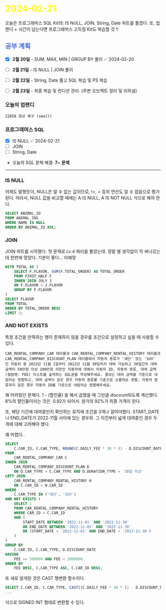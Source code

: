 # <span style="color:yellow">2024-02-21</span>

오늘은 프로그래머스 SQL Kit의: IS NULL, JOIN, String, Date 파트를 풀겠다.
또, 업랜디 + 시간이 남는다면 프로그래머스 고득점 Kit도 복습할 것 !!

## <span style="color:royalblue">공부 계획</span>
- [x] **2월 20일** - SUM, MAX, MIN | GROUP BY 풀이 ✅ 2024-02-20
- [ ] **2월 21일** - IS NULL | JOIN 풀이
- [ ] **2월 22일** - String, Date 풀고 SQL 복습 및 PS 복습
- [ ] **2월 23일** - 최종 복습 및 컨디션 관리. (주변 오브젝트 정리 및 리허설)



### 오늘의 업랜디
```
22858 원상 복구 (small)
```


### 프로그래머스 SQL

- [x] IS NULL ✅ 2024-02-21
- [ ] JOIN
- [ ] String, Date

- 오늘의 SQL 문제 해결: **7~ 문제**



- - -

### IS NULL
어제도 말했듯이, NULL은 알 수 없는 값이므로, !=, = 등의 연산도 알 수 없음으로 평가된다.
따라서, NULL 값을 비교할 때에는 A IS NULL, A IS NOT NULL 식으로 해야 한다.

```sql
SELECT ANIMAL_ID
FROM ANIMAL_INS
WHERE NAME IS NULL
ORDER BY ANIMAL_ID ASC;
```


### JOIN
JOIN 파트를 시작했다. 첫 문제로 Lv.4 짜리를 풀었는데. 정말 별 생각없이 막 써나갔는데 한번에 맞았다. 기분이 좋다... 이왜맞

```sql
WITH TOTAL AS (
    SELECT F.FLAVOR, SUM(F.TOTAL_ORDER) AS TOTAL_ORDER
    FROM FIRST_HALF F
    INNER JOIN JULY J
    ON F.FLAVOR = J.FLAVOR
    GROUP BY F.FLAVOR
)
SELECT FLAVOR
FROM TOTAL
ORDER BY TOTAL_ORDER DESC
LIMIT 3;
```


### AND NOT EXISTS
특정 조건을 만족하는 행이 존재하지 않을 경우를 조건으로 설정하고 싶을 때 사용할 수 있다.

```
CAR_RENTAL_COMPANY_CAR 테이블과 CAR_RENTAL_COMPANY_RENTAL_HISTORY 테이블과 CAR_RENTAL_COMPANY_DISCOUNT_PLAN 테이블에서 자동차 종류가 '세단' 또는 'SUV' 인 자동차 중 2022년 11월 1일부터 2022년 11월 30일까지 대여 가능하고 30일간의 대여 금액이 50만원 이상 200만원 미만인 자동차에 대해서 자동차 ID, 자동차 종류, 대여 금액(컬럼명: FEE) 리스트를 출력하는 SQL문을 작성해주세요. 결과는 대여 금액을 기준으로 내림차순 정렬하고, 대여 금액이 같은 경우 자동차 종류를 기준으로 오름차순 정렬, 자동차 종류까지 같은 경우 자동차 ID를 기준으로 내림차순 정렬해주세요.
```

꽤 어려웠던 문제다. 1 - (할인율) 을 해서 곱했을 때 그만큼 discount되도록 계산했다.
8%의 할인율이라는 것은. 0.92가 되어서. 원가의 92%가 최종 가격이 된다.

또, 해당 기간에 대여중인지 확인하는 로직에 조건을 3개나 걸어야했다.
START_DATE나 END_DATE가 2022-11월 사이에 있는 경우와.
그 이전부터 넓게 대여중인 경우 두개에 대해 고려해야 했다.

꽤 어렵다..

```sql
SELECT
    C.CAR_ID, C.CAR_TYPE, ROUND(C.DAILY_FEE * 30 * (1 - D.DISCOUNT_RATE / 100.0)) AS FEE
FROM
    CAR_RENTAL_COMPANY_CAR C
INNER JOIN
    CAR_RENTAL_COMPANY_DISCOUNT_PLAN D
    ON D.CAR_TYPE = C.CAR_TYPE AND D.DURATION_TYPE = '30일 이상'
LEFT JOIN
    CAR_RENTAL_COMPANY_RENTAL_HISTORY H
    ON C.CAR_ID = H.CAR_ID
WHERE
    C.CAR_TYPE IN ('세단', 'SUV')
AND NOT EXISTS (
    SELECT 1
    FROM CAR_RENTAL_COMPANY_RENTAL_HISTORY
    WHERE CAR_ID = C.CAR_ID
    AND (
        START_DATE BETWEEN '2022-11-01' AND '2022-11-30'
        OR END_DATE BETWEEN '2022-11-01' AND '2022-11-30'
        OR (START_DATE < '2022-11-01' AND END_DATE > '2022-11-30')
    )
)
GROUP BY
    C.CAR_ID, C.CAR_TYPE, D.DISCOUNT_RATE
HAVING
    FEE >= 500000 AND FEE < 2000000
ORDER BY
    FEE DESC, C.CAR_TYPE ASC, C.CAR_ID DESC;

```

또 새로 알게된 것은 CAST 형변환 함수이다.
```sql
SELECT C.CAR_ID, C.CAR_TYPE, CAST((C.DAILY_FEE * 30 * (1 - D.DISCOUNT_RATE / 100.0)) AS SIGNED) AS FEE
...
```

식으로 SIGNED INT 형태로 변환할 수 있다.



